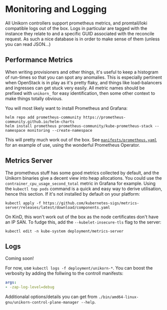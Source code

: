 # Monitoring and Logging

All Unikorn controllers support prometheus metrics, and promtail/loki compatible logs out of the box.
Logs in particular are tagged with the instance they relate to and a specific GUID associated with the reconcile request.
As such a nice database is in order to make sense of them (unless you can read JSON...)

## Performance Metrics

When writing provisioners and other things, it's useful to keep a histogram of run-times so that you can spot any anomalies.
This is especially pertinent when OpenStack is in play as it's pretty flaky, and things like load-balancers and ingresses can get stuck very easily.
All metric names should be prefixed with `unikorn_` for easy identification, then some other context to make things totally obvious.

You will most likely want to install Prometheus and Grafana:

```shell
helm repo add prometheus-community https://prometheus-community.github.io/helm-charts
helm install prometheus prometheus-community/kube-prometheus-stack --namespace monitoring --create-namespace
```

This will pretty much work out of the box.
See [`manifests/prometheus.yaml`](https://github.com/eschercloudai/unikorn/blob/main/manifests/prometheus.yaml) for an example of use, using the wonderful Prometheus Operator.

## Metrics Server

The prometheus stuff has some good metrics collected by default, and the Unikorn binaries give a decent view into heap allocations.
You could use the `contrainer_cpu_usage_second_total` metric in Grafana for example.
Using the `kubectl top pods` command is a quick and easy way to derive utilisation, hence this section.
If it's not installed by default on your platform:

```shell
kubectl apply -f https://github.com/kubernetes-sigs/metrics-server/releases/latest/download/components.yaml
```

On KinD, this won't work out of the box as the node certificates don't have an IP SAN.
To fudge this, add the `--kubelet-insecure-tls` flag to the server:

```shell
kubectl edit -n kube-system deployment/metrics-server
```

## Logs

Coming soon!

For now, use `kubectl logs -f deployment/unikorn-*`.
You can boost the verbosity by adding the follwing to the controll manifests:

```yaml
args:
- -zap-log-level=debug
```

Additionalal options/details you can get from `./bin/amd64-linux-gnu/unikorn-control-plane-manager --help`.
